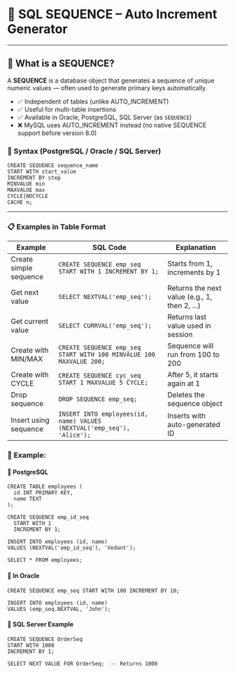 # 📘 SQL SEQUENCE – Auto Increment Generator

---

## 🔹 What is a SEQUENCE?

A **SEQUENCE** is a database object that generates a sequence of unique numeric values — often used to generate primary keys automatically.

- ✅ Independent of tables (unlike AUTO_INCREMENT)
- ✅ Useful for multi-table insertions
- ✅ Available in Oracle, PostgreSQL, SQL Server (as `SEQUENCE`)
- ❌ MySQL uses AUTO_INCREMENT instead (no native SEQUENCE support before version 8.0)

### 🔸 Syntax (PostgreSQL / Oracle / SQL Server)
```roomsql
CREATE SEQUENCE sequence_name
START WITH start_value
INCREMENT BY step
MINVALUE min
MAXVALUE max
CYCLE|NOCYCLE
CACHE n;
```
---
### 📋 Examples in Table Format
| **Example**            | **SQL Code**                                                            | **Explanation**                               |
| ---------------------- | ----------------------------------------------------------------------- | --------------------------------------------- |
| Create simple sequence | `CREATE SEQUENCE emp_seq START WITH 1 INCREMENT BY 1;`                  | Starts from 1, increments by 1                |
| Get next value         | `SELECT NEXTVAL('emp_seq');`                                            | Returns the next value (e.g., 1, then 2, ...) |
| Get current value      | `SELECT CURRVAL('emp_seq');`                                            | Returns last value used in session            |
| Create with MIN/MAX    | `CREATE SEQUENCE emp_seq START WITH 100 MINVALUE 100 MAXVALUE 200;`     | Sequence will run from 100 to 200             |
| Create with CYCLE      | `CREATE SEQUENCE cyc_seq START 1 MAXVALUE 5 CYCLE;`                     | After 5, it starts again at 1                 |
| Drop sequence          | `DROP SEQUENCE emp_seq;`                                                | Deletes the sequence object                   |
| Insert using sequence  | `INSERT INTO employees(id, name) VALUES (NEXTVAL('emp_seq'), 'Alice');` | Inserts with auto-generated ID                |

### 🔹 Example:
#### 🔹 PostgreSQL
```roomsql
CREATE TABLE employees (
  id INT PRIMARY KEY,
  name TEXT
);

CREATE SEQUENCE emp_id_seq
  START WITH 1
  INCREMENT BY 1;

INSERT INTO employees (id, name)
VALUES (NEXTVAL('emp_id_seq'), 'Vedant');

SELECT * FROM employees;
```
#### 🔹 In Oracle
```roomsql
CREATE SEQUENCE emp_seq START WITH 100 INCREMENT BY 10;

INSERT INTO employees (id, name)
VALUES (emp_seq.NEXTVAL, 'John');
```
#### 🔹 SQL Server Example
```roomsql
CREATE SEQUENCE OrderSeq
START WITH 1000
INCREMENT BY 1;

SELECT NEXT VALUE FOR OrderSeq;  -- Returns 1000
```

